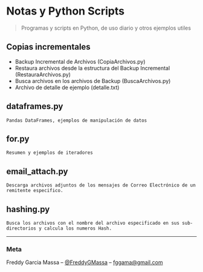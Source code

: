 # Notas y Python Scripts
> Programas y scripts en Python, de uso diario y otros ejemplos utiles

## Copias incrementales
* Backup Incremental de Archivos (CopiaArchivos.py)
* Restaura archivos desde la estructura del Backup Incremental (RestauraArchivos.py)
* Busca archivos en los archivos de Backup (BuscaArchivos.py)
* Archivo de detalle de ejemplo (detalle.txt)

## dataframes.py
```
Pandas DataFrames, ejemplos de manipulación de datos
```

## for.py
```
Resumen y ejemplos de iteradores
```
 
## email_attach.py
```
Descarga archivos adjuntos de los mensajes de Correo Electrónico de un remitente especifico.
```

## hashing.py
```
Busca los archivos con el nombre del archivo especificado en sus sub-directorios y calcula los numeros Hash.
```
---
### Meta

Freddy Garcia Massa – [@FreddyGMassa](https://twitter.com/FreddyGMassa) – fggama@gmail.com
